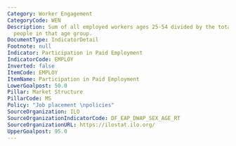 ```yaml
---
Category: Worker Engagement
CategoryCode: WEN
Description: Sum of all employed workers ages 25-54 divided by the total number of
  people in that age group.
DocumentType: IndicatorDetail
Footnote: null
Indicator: Participation in Paid Employment
IndicatorCode: EMPLOY
Inverted: false
ItemCode: EMPLOY
ItemName: Participation in Paid Employment
LowerGoalpost: 50.0
Pillar: Market Structure
PillarCode: MS
Policy: "Job placement \npolicies"
SourceOrganization: ILO
SourceOrganizationIndicatorCode: DF_EAP_DWAP_SEX_AGE_RT
SourceOrganizationURL: https://ilostat.ilo.org/
UpperGoalpost: 95.0
---
```


